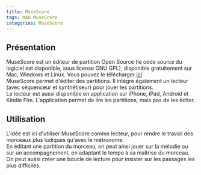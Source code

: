 ```yaml
---
title: MuseScore
tags: MAO MuseScore 
categories: MuseScore 
---
```


## Présentation
MuseScore est un éditeur de partition Open Source (le code source du logiciel est disponible, sous license GNU GPL), disponible gratuitement sur Mac, Windows et Linux.  <!---More--->
Vous pouvez le télécharger <a href="https://musescore.org/fr/download">ici</a>  
MuseScore permet d'éditer des partitions. Il intègre également un lecteur (avec séquenceur et synthétiseur) pour jouer les partitions.  
Le lecteur est aussi disponible en application sur iPhone, iPad, Androïd et Kindle Fire. L'application permet de lire les partitions, mais pas de les éditer.  

## Utilisation
L'idée est ici d'utiliser MuseScore comme lecteur, pour rendre le travail des morceaux plus ludiques qu'avec le métronome.  
En éditant une partition du morceau, on peut ainsi jouer sur la mélodie ou sur un accompagnement, en adaptant le tempo à sa maîtrise du morceau. On peut aussi créer une boucle de lecture pour insister sur les passages les plus difficiles.




